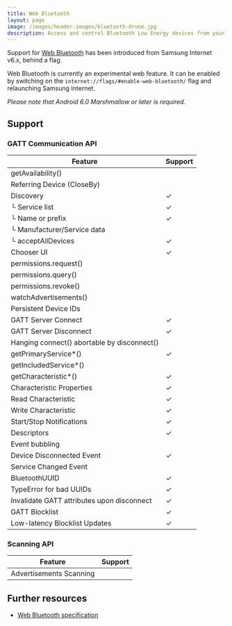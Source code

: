 ```yaml
---
title: Web Bluetooth
layout: page
image: /images/header-images/bluetooth-drone.jpg
description: Access and control Bluetooth Low Energy devices from your web browser 
---
```

Support for [Web Bluetooth](https://github.com/WebBluetoothCG/web-bluetooth) has been introduced from Samsung Internet v6.x, 
behind a flag.

Web Bluetooth is currently an experimental web feature. It can be enabled by switching on the `internet://flags/#enable-web-bluetooth/` flag and relaunching Samsung Internet.

*Please note that Android 6.0 Marshmallow or later is required.*

## Support

### GATT Communication API

| Feature                                  	  | Support |
| ------------------------------------------- | ------- |
| getAvailability()                           |     	  |
| Referring Device (CloseBy)	                |         |
| Discovery                                   |	✓       |
| └ Service list                              |	✓       |
| └ Name or prefix                            |	✓       |
| └ Manufacturer/Service data                 |         |	 
| └ acceptAllDevices                          |	✓       |
| Chooser UI                                  |	✓       |
| permissions.request()                       |         |	 
| permissions.query()                         |         |	 
| permissions.revoke()                        |	        |
| watchAdvertisements()                       |	        |
| Persistent Device IDs                       |	        |
| GATT Server Connect                         |	✓       |
| GATT Server Disconnect                      |	✓       |
| Hanging connect() abortable by disconnect() |         |	 
| getPrimaryService*()                        |	✓       |
| getIncludedService*()	                      |         |
| getCharacteristic*()                        |	✓       |
| Characteristic Properties                   |	✓       |
| Read Characteristic                         |	✓       |
| Write Characteristic                        |	✓       |
| Start/Stop Notifications                    |	✓       |
| Descriptors                                 |	✓       |
| Event bubbling	                            |         |
| Device Disconnected Event                   |	✓       |
| Service Changed Event                       |         |	 
| BluetoothUUID                               |	✓       |
| TypeError for bad UUIDs                     |	✓       |
| Invalidate GATT attributes upon disconnect  |	✓       |
| GATT Blocklist                              |	✓       |
| Low-latency Blocklist Updates               |	✓       |

### Scanning API

| Feature                                  	  | Support |
| ------------------------------------------- | ------- |
| Advertisements Scanning	                    |         |

## Further resources

* [Web Bluetooth specification](https://webbluetoothcg.github.io/web-bluetooth/)
